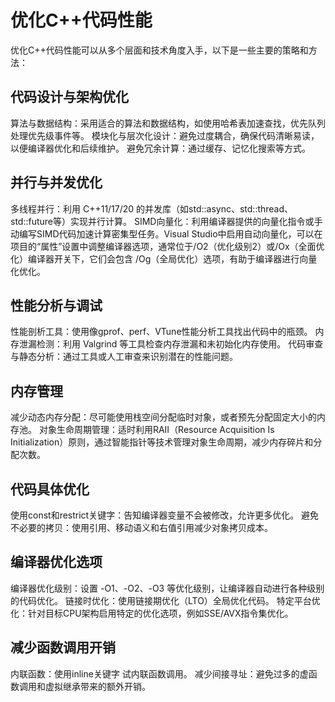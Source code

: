 # 优化C++代码性能

优化C++代码性能可以从多个层面和技术角度入手，以下是一些主要的策略和方法：

## 代码设计与架构优化

算法与数据结构：采用适合的算法和数据结构，如使用哈希表加速查找，优先队列处理优先级事件等。
模块化与层次化设计：避免过度耦合，确保代码清晰易读，以便编译器优化和后续维护。
避免冗余计算：通过缓存、记忆化搜索等方式。

## 并行与并发优化

多线程并行：利用 C++11/17/20 的并发库（如std::async、std::thread、std::future等）实现并行计算。
SIMD向量化：利用编译器提供的向量化指令或手动编写SIMD代码加速计算密集型任务。Visual Studio中启用自动向量化，可以在项目的“属性”设置中调整编译器选项，通常位于/O2（优化级别2）或/Ox（全面优化）编译器开关下，它们会包含 /Og（全局优化）选项，有助于编译器进行向量化优化。

## 性能分析与调试

性能剖析工具：使用像gprof、perf、VTune性能分析工具找出代码中的瓶颈。
内存泄漏检测：利用 Valgrind 等工具检查内存泄漏和未初始化内存使用。
代码审查与静态分析：通过工具或人工审查来识别潜在的性能问题。

## 内存管理

减少动态内存分配：尽可能使用栈空间分配临时对象，或者预先分配固定大小的内存池。
对象生命周期管理：适时利用RAII（Resource Acquisition Is Initialization）原则，通过智能指针等技术管理对象生命周期，减少内存碎片和分配次数。

## 代码具体优化

使用const和restrict关键字：告知编译器变量不会被修改，允许更多优化。
避免不必要的拷贝：使用引用、移动语义和右值引用减少对象拷贝成本。

## 编译器优化选项

编译器优化级别：设置 -O1、-O2、-O3 等优化级别，让编译器自动进行各种级别的代码优化。
链接时优化：使用链接期优化（LTO）全局优化代码。
特定平台优化：针对目标CPU架构启用特定的优化选项，例如SSE/AVX指令集优化。

## 减少函数调用开销

内联函数：使用inline关键字 试内联函数调用。
减少间接寻址：避免过多的虚函数调用和虚拟继承带来的额外开销。
